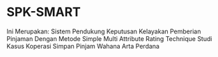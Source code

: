 # SPK-SMART
Ini Merupakan: Sistem Pendukung Keputusan Kelayakan Pemberian Pinjaman Dengan Metode Simple Multi Attribute Rating Technique Studi Kasus Koperasi Simpan Pinjam Wahana Arta Perdana
